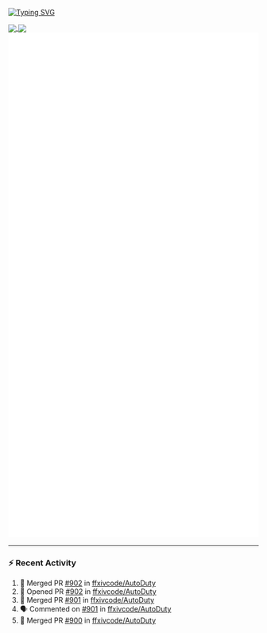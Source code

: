 [![Typing SVG](https://readme-typing-svg.demolab.com?font=Fira+Code&duration=1000&pause=1000&multiline=true&repeat=false&width=435&lines=Simon+Latusek+%7C+Gameplay+Engineer)](https://git.io/typing-svg)

<a href="https://github.com/anuraghazra/github-readme-stats">
  <img height=200 align="center" src="https://github-readme-stats.vercel.app/api?username=erdelf&theme=radical" />
</a>
<a href="https://github.com/anuraghazra/convoychat">
  <img height=200 align="center" src="https://streak-stats.demolab.com?user=erdelf&theme=radical&mode=weekly" />
</a>

<picture>
  <img src="/github-metrics.svg" alt="Metrics">
</picture>

---

### :zap: Recent Activity
<!--START_SECTION:activity-->
1. 🎉 Merged PR [#902](https://github.com/ffxivcode/AutoDuty/pull/902) in [ffxivcode/AutoDuty](https://github.com/ffxivcode/AutoDuty)
2. 💪 Opened PR [#902](https://github.com/ffxivcode/AutoDuty/pull/902) in [ffxivcode/AutoDuty](https://github.com/ffxivcode/AutoDuty)
3. 🎉 Merged PR [#901](https://github.com/ffxivcode/AutoDuty/pull/901) in [ffxivcode/AutoDuty](https://github.com/ffxivcode/AutoDuty)
4. 🗣 Commented on [#901](https://github.com/ffxivcode/AutoDuty/pull/901#issuecomment-2798898439) in [ffxivcode/AutoDuty](https://github.com/ffxivcode/AutoDuty)
5. 🎉 Merged PR [#900](https://github.com/ffxivcode/AutoDuty/pull/900) in [ffxivcode/AutoDuty](https://github.com/ffxivcode/AutoDuty)
<!--END_SECTION:activity-->

<!--
**erdelf/erdelf** is a ✨ _special_ ✨ repository because its `README.md` (this file) appears on your GitHub profile.

Here are some ideas to get you started:

- 🔭 I’m currently working on ...
- 🌱 I’m currently learning ...
- 👯 I’m looking to collaborate on ...
- 🤔 I’m looking for help with ...
- 💬 Ask me about ...
- 📫 How to reach me: ...
- 😄 Pronouns: ...
- ⚡ Fun fact: ...
-->
